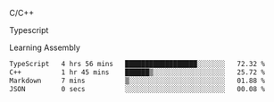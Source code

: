 <p>C/C++</p>
<p> Typescript</p>
<p>Learning Assembly</p>

<!--START_SECTION:waka-->

```txt
TypeScript   4 hrs 56 mins   ██████████████████░░░░░░░   72.32 %
C++          1 hr 45 mins    ██████▒░░░░░░░░░░░░░░░░░░   25.72 %
Markdown     7 mins          ▒░░░░░░░░░░░░░░░░░░░░░░░░   01.88 %
JSON         0 secs          ░░░░░░░░░░░░░░░░░░░░░░░░░   00.08 %
```

<!--END_SECTION:waka-->
